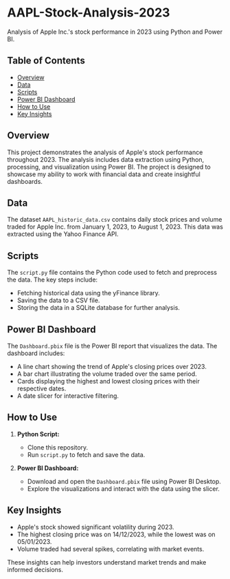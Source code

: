 # AAPL-Stock-Analysis-2023
Analysis of Apple Inc.'s stock performance in 2023 using Python and Power BI.

## Table of Contents
- [Overview](#overview)
- [Data](#data)
- [Scripts](#scripts)
- [Power BI Dashboard](#power-bi-dashboard)
- [How to Use](#how-to-use)
- [Key Insights](#key-insights)

## Overview
This project demonstrates the analysis of Apple's stock performance throughout 2023. The analysis includes data extraction using Python, processing, and visualization using Power BI. The project is designed to showcase my ability to work with financial data and create insightful dashboards.

## Data
The dataset `AAPL_historic_data.csv` contains daily stock prices and volume traded for Apple Inc. from January 1, 2023, to August 1, 2023. This data was extracted using the Yahoo Finance API.

## Scripts
The `script.py` file contains the Python code used to fetch and preprocess the data. The key steps include:

- Fetching historical data using the yFinance library.
- Saving the data to a CSV file.
- Storing the data in a SQLite database for further analysis.

## Power BI Dashboard
The `Dashboard.pbix` file is the Power BI report that visualizes the data. The dashboard includes:

- A line chart showing the trend of Apple's closing prices over 2023.
- A bar chart illustrating the volume traded over the same period.
- Cards displaying the highest and lowest closing prices with their respective dates.
- A date slicer for interactive filtering.

## How to Use
1. **Python Script:**
   - Clone this repository.
   - Run `script.py` to fetch and save the data.

2. **Power BI Dashboard:**
   - Download and open the `Dashboard.pbix` file using Power BI Desktop.
   - Explore the visualizations and interact with the data using the slicer.

## Key Insights
- Apple's stock showed significant volatility during 2023.
- The highest closing price was on 14/12/2023, while the lowest was on 05/01/2023.
- Volume traded had several spikes, correlating with market events.

These insights can help investors understand market trends and make informed decisions.

